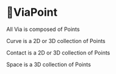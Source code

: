 # 🔻<via>ViaPoint</via>

All Via is composed of Points

Curve is a 2D or 3D collection of Points

Contact is a 2D or 3D collection of Points

Space is a 3D collection of Points